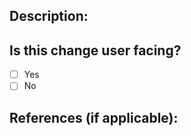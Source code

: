 ## Description:
<!-- Describe this change, how it works, and the motivation behind it. -->

## Is this change user facing?
<!-- A user facing change is one that you should expect a day-to-day user to encounter or if the change requires user-action upon or before upgrading. If in doubt, select "Yes" -->
* [ ] Yes
* [ ] No

<!-- If yes, please add the `user facing` label to this Pull Request -->

## References (if applicable):
<!-- Add relevant Github Issues, Discord threads, or other helpful information. -->
